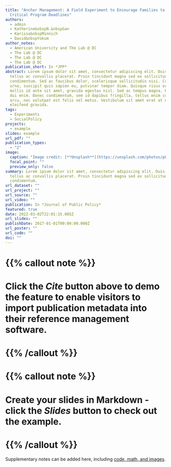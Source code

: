 ```yaml
---
title: "Anchor Management: A Field Experiment to Encourage Families to Meet
  Critical Program Deadlines"
authors:
  - admin
  - Katherine&nbspN.&nbspGan
  - Karissa&nbspMinnich
  - David&nbspYokum
author_notes:
  - American University and The Lab @ DC
  - The Lab @ DC
  - The Lab @ DC
  - The Lab @ DC
publication_short: In *JPP*
abstract: Lorem ipsum dolor sit amet, consectetur adipiscing elit. Duis posuere
  tellus ac convallis placerat. Proin tincidunt magna sed ex sollicitudin
  condimentum. Sed ac faucibus dolor, scelerisque sollicitudin nisi. Cras purus
  urna, suscipit quis sapien eu, pulvinar tempor diam. Quisque risus orci,
  mollis id ante sit amet, gravida egestas nisl. Sed ac tempus magna. Proin in
  dui enim. Donec condimentum, sem id dapibus fringilla, tellus enim condimentum
  arcu, nec volutpat est felis vel metus. Vestibulum sit amet erat at nulla
  eleifend gravida.
tags:
  - Experiments
  - SocialPolicy
projects:
  - example
slides: example
url_pdf: ""
publication_types:
  - "2"
image:
  caption: "Image credit: [**Unsplash**](https://unsplash.com/photos/pLCdAaMFLTE)"
  focal_point: ""
  preview_only: false
summary: Lorem ipsum dolor sit amet, consectetur adipiscing elit. Duis posuere
  tellus ac convallis placerat. Proin tincidunt magna sed ex sollicitudin
  condimentum.
url_dataset: ""
url_project: ""
url_source: ""
url_video: ""
publication: In *Journal of Public Policy*
featured: true
date: 2022-03-02T22:01:15.005Z
url_slides: ""
publishDate: 2017-01-01T00:00:00.000Z
url_poster: ""
url_code: ""
doi: ""
---
```


# {{% callout note %}}
# Click the *Cite* button above to demo the feature to enable visitors to import publication metadata into their reference management software.
# {{% /callout %}}
 
# {{% callout note %}}
# Create your slides in Markdown - click the *Slides* button to check out the example.
# {{% /callout %}}

Supplementary notes can be added here, including [code, math, and images](https://wowchemy.com/docs/writing-markdown-latex/).
